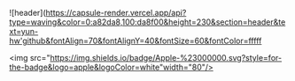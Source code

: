 ![header](https://capsule-render.vercel.app/api?type=waving&color=0:a82da8,100:da8f00&height=230&section=header&text=yun-hw'github&fontAlign=70&fontAlignY=40&fontSize=60&fontColor=fffff

<img src="https://img.shields.io/badge/Apple-%23000000.svg?style=for-the-badge&logo=apple&logoColor=white"width="80"/>
